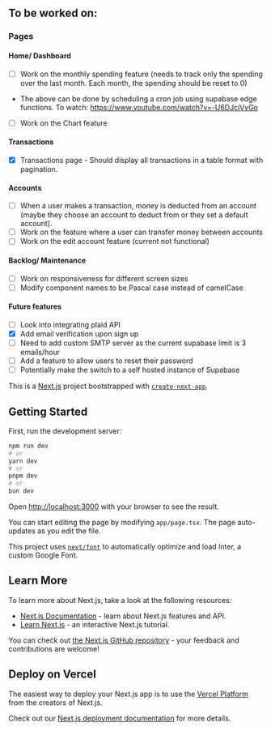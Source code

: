 ## To be worked on:

### Pages

#### Home/ Dashboard

- [ ] Work on the monthly spending feature (needs to track only the spending over the last month. Each month, the spending should be reset to 0)
- The above can be done by scheduling a cron job using supabase edge functions. To watch: https://www.youtube.com/watch?v=-U6DJcjVvGo
- [ ] Work on the Chart feature

#### Transactions

- [x] Transactions page - Should display all transactions in a table format with pagination.

#### Accounts

- [ ] When a user makes a transaction, money is deducted from an account (maybe they choose an account to deduct from or they set a default account).
- [ ] Work on the feature where a user can transfer money between accounts
- [ ] Work on the edit account feature (current not functional)

#### Backlog/ Maintenance

- [ ] Work on responsiveness for different screen sizes
- [ ] Modify component names to be Pascal case instead of camelCase

#### Future features

- [ ] Look into integrating plaid API
- [x] Add email verification upon sign up
- [ ] Need to add custom SMTP server as the current supabase limit is 3 emails/hour
- [ ] Add a feature to allow users to reset their password
- [ ] Potentially make the switch to a self hosted instance of Supabase

This is a [Next.js](https://nextjs.org/) project bootstrapped with [`create-next-app`](https://github.com/vercel/next.js/tree/canary/packages/create-next-app).

## Getting Started

First, run the development server:

```bash
npm run dev
# or
yarn dev
# or
pnpm dev
# or
bun dev
```

Open [http://localhost:3000](http://localhost:3000) with your browser to see the result.

You can start editing the page by modifying `app/page.tsx`. The page auto-updates as you edit the file.

This project uses [`next/font`](https://nextjs.org/docs/basic-features/font-optimization) to automatically optimize and load Inter, a custom Google Font.

## Learn More

To learn more about Next.js, take a look at the following resources:

- [Next.js Documentation](https://nextjs.org/docs) - learn about Next.js features and API.
- [Learn Next.js](https://nextjs.org/learn) - an interactive Next.js tutorial.

You can check out [the Next.js GitHub repository](https://github.com/vercel/next.js/) - your feedback and contributions are welcome!

## Deploy on Vercel

The easiest way to deploy your Next.js app is to use the [Vercel Platform](https://vercel.com/new?utm_medium=default-template&filter=next.js&utm_source=create-next-app&utm_campaign=create-next-app-readme) from the creators of Next.js.

Check out our [Next.js deployment documentation](https://nextjs.org/docs/deployment) for more details.
